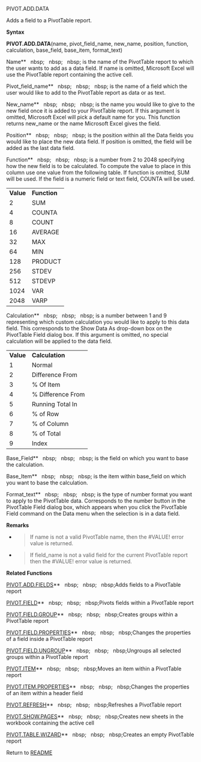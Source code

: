 PIVOT.ADD.DATA

Adds a field to a PivotTable report.

**Syntax**

**PIVOT.ADD.DATA**(name, pivot\_field\_name, new\_name, position,
function, calculation, base\_field, base\_item, format\_text)

Name**&nbsp;&nbsp;&nbsp;nbsp;&nbsp;&nbsp;&nbsp;nbsp;&nbsp;&nbsp;&nbsp;nbsp;&nbsp;is the name of the PivotTable report to
which the user wants to add as a data field. If name is omitted,
Microsoft Excel will use the PivotTable report containing the active
cell.

Pivot\_field\_name**&nbsp;&nbsp;&nbsp;nbsp;&nbsp;&nbsp;&nbsp;nbsp;&nbsp;&nbsp;&nbsp;nbsp;&nbsp;is the name of a field which
the user would like to add to the PivotTable report as data or as text.

New\_name**&nbsp;&nbsp;&nbsp;nbsp;&nbsp;&nbsp;&nbsp;nbsp;&nbsp;&nbsp;&nbsp;nbsp;&nbsp;is the name you would like to give to
the new field once it is added to your PivotTable report. If this
argument is omitted, Microsoft Excel will pick a default name for you.
This function returns new\_name or the name Microsoft Excel gives the
field.

Position**&nbsp;&nbsp;&nbsp;nbsp;&nbsp;&nbsp;&nbsp;nbsp;&nbsp;&nbsp;&nbsp;nbsp;&nbsp;is the position within all the Data
fields you would like to place the new data field. If position is
omitted, the field will be added as the last data field.

Function**&nbsp;&nbsp;&nbsp;nbsp;&nbsp;&nbsp;&nbsp;nbsp;&nbsp;&nbsp;&nbsp;nbsp;&nbsp;is a number from 2 to 2048 specifying
how the new field is to be calculated. To compute the value to place in
this column use one value from the following table. If function is
omitted, SUM will be used. If the field is a numeric field or text
field, COUNTA will be used.

|           |              |
| --------- | ------------ |
| **Value** | **Function** |
| 2         | SUM          |
| 4         | COUNTA       |
| 8         | COUNT        |
| 16        | AVERAGE      |
| 32        | MAX          |
| 64        | MIN          |
| 128       | PRODUCT      |
| 256       | STDEV        |
| 512       | STDEVP       |
| 1024      | VAR          |
| 2048      | VARP         |

Calculation**&nbsp;&nbsp;&nbsp;nbsp;&nbsp;&nbsp;&nbsp;nbsp;&nbsp;&nbsp;&nbsp;nbsp;&nbsp;is a number between 1 and 9
representing which custom calculation you would like to apply to this
data field. This corresponds to the Show Data As drop-down box on the
PivotTable Field dialog box. If this argument is omitted, no special
calculation will be applied to the data field.

|           |                   |
| --------- | ----------------- |
| **Value** | **Calculation**   |
| 1         | Normal            |
| 2         | Difference From   |
| 3         | % Of Item         |
| 4         | % Difference From |
| 5         | Running Total In  |
| 6         | % of Row          |
| 7         | % of Column       |
| 8         | % of Total        |
| 9         | Index             |

Base\_Field**&nbsp;&nbsp;&nbsp;nbsp;&nbsp;&nbsp;&nbsp;nbsp;&nbsp;&nbsp;&nbsp;nbsp;&nbsp;is the field on which you want to
base the calculation.

Base\_Item**&nbsp;&nbsp;&nbsp;nbsp;&nbsp;&nbsp;&nbsp;nbsp;&nbsp;&nbsp;&nbsp;nbsp;&nbsp;is the item within base\_field on
which you want to base the calculation.

Format\_text**&nbsp;&nbsp;&nbsp;nbsp;&nbsp;&nbsp;&nbsp;nbsp;&nbsp;&nbsp;&nbsp;nbsp;&nbsp;is the type of number format you
want to apply to the PivotTable data. Corresponds to the number button
in the PivotTable Field dialog box, which appears when you click the
PivotTable Field command on the Data menu when the selection is in a
data field.

**Remarks**

  - > If name is not a valid PivotTable name, then the \#VALUE\! error
    > value is returned.

  - > If field\_name is not a valid field for the current PivotTable
    > report then the \#VALUE\! error value is returned.


**Related Functions**

[PIVOT.ADD.FIELDS](PIVOT.ADD.FIELDS.md)**&nbsp;&nbsp;&nbsp;nbsp;&nbsp;&nbsp;&nbsp;nbsp;&nbsp;&nbsp;&nbsp;nbsp;Adds fields to a PivotTable report

[PIVOT.FIELD](PIVOT.FIELD.md)**&nbsp;&nbsp;&nbsp;nbsp;&nbsp;&nbsp;&nbsp;nbsp;&nbsp;&nbsp;&nbsp;nbsp;Pivots fields within a PivotTable report

[PIVOT.FIELD.GROUP](PIVOT.FIELD.GROUP.md)**&nbsp;&nbsp;&nbsp;nbsp;&nbsp;&nbsp;&nbsp;nbsp;&nbsp;&nbsp;&nbsp;nbsp;Creates groups within a PivotTable
report

[PIVOT.FIELD.PROPERTIES](PIVOT.FIELD.PROPERTIES.md)**&nbsp;&nbsp;&nbsp;nbsp;&nbsp;&nbsp;&nbsp;nbsp;&nbsp;&nbsp;&nbsp;nbsp;Changes the properties of a
field inside a PivotTable report

[PIVOT.FIELD.UNGROUP](PIVOT.FIELD.UNGROUP.md)**&nbsp;&nbsp;&nbsp;nbsp;&nbsp;&nbsp;&nbsp;nbsp;&nbsp;&nbsp;&nbsp;nbsp;Ungroups all selected groups within
a PivotTable report

[PIVOT.ITEM](PIVOT.ITEM.md)**&nbsp;&nbsp;&nbsp;nbsp;&nbsp;&nbsp;&nbsp;nbsp;&nbsp;&nbsp;&nbsp;nbsp;Moves an item within a PivotTable report

[PIVOT.ITEM.PROPERTIES](PIVOT.ITEM.PROPERTIES.md)**&nbsp;&nbsp;&nbsp;nbsp;&nbsp;&nbsp;&nbsp;nbsp;&nbsp;&nbsp;&nbsp;nbsp;Changes the properties of an item
within a header field

[PIVOT.REFRESH](PIVOT.REFRESH.md)**&nbsp;&nbsp;&nbsp;nbsp;&nbsp;&nbsp;&nbsp;nbsp;&nbsp;&nbsp;&nbsp;nbsp;Refreshes a PivotTable report

[PIVOT.SHOW.PAGES](PIVOT.SHOW.PAGES.md)**&nbsp;&nbsp;&nbsp;nbsp;&nbsp;&nbsp;&nbsp;nbsp;&nbsp;&nbsp;&nbsp;nbsp;Creates new sheets in the workbook
containing the active cell

[PIVOT.TABLE.WIZARD](PIVOT.TABLE.WIZARD.md)**&nbsp;&nbsp;&nbsp;nbsp;&nbsp;&nbsp;&nbsp;nbsp;&nbsp;&nbsp;&nbsp;nbsp;Creates an empty PivotTable report



Return to [README](README.md)

